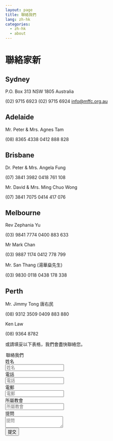```yaml
---
layout: page
title: 聯絡我們
lang: zh-hk
categories: 
  - zh-hk
  - about
---
```


聯絡家新
========
Sydney
------
P.O. Box 313
NSW 1805
Australia

<span class="glyphicon glyphicon-phone-alt"></span> (02) 9715 6923
<span class="glyphicon glyphicon-print"></span> (02) 9715 6924
<span class="glyphicon glyphicon-send"></span> <info@mffc.org.au>

Adelaide
-------- 
Mr. Peter & Mrs. Agnes Tam

<span class="glyphicon glyphicon-phone-alt"></span> (08) 8365 4338
<span class="glyphicon glyphicon-phone"></span> 0412 888 828


Brisbane
--------
Dr. Peter & Mrs. Angela Fung

<span class="glyphicon glyphicon-phone-alt"></span> (07) 3841 3982
<span class="glyphicon glyphicon-phone"></span> 0418 761 108


Mr. David & Mrs. Ming Chuo Wong 

<span class="glyphicon glyphicon-phone-alt"></span> (07) 3841 7075
<span class="glyphicon glyphicon-phone"></span> 0414 417 076

Melbourne
--------- 
Rev Zephania Yu

<span class="glyphicon glyphicon-phone-alt"></span> (03) 9841 7774
<span class="glyphicon glyphicon-phone"></span> 0400 883 633


Mr Mark Chan

<span class="glyphicon glyphicon-phone-alt"></span> (03) 9887 1174
<span class="glyphicon glyphicon-phone"></span> 0412 778 799


Mr. San Thang (湯華燊先生)

<span class="glyphicon glyphicon-phone-alt"></span>  (03) 9830 0118
<span class="glyphicon glyphicon-phone"></span> 0438 178 338

Perth
-----
Mr. Jimmy Tong 唐右民

<span class="glyphicon glyphicon-phone-alt"></span> (08) 9312 3509
<span class="glyphicon glyphicon-phone"></span> 0409 883 880


Ken Law

<span class="glyphicon glyphicon-phone-alt"></span> (08) 9364 8782



或請填妥以下表格，我們會盡快聯絡您。
<div id="contacts" style="display:block">
<div class="rows">
<div class="">
<form class="well form-horizontal">
<legend>聯絡我們</legend>
<div class="form-group">
<label for="inputname" class="col-sm-2 control-label">姓名</label>
<div class="col-sm-9">
<input type="text" id="inputname" class="form-control" placeholder="姓名">
</div>
</div>
<div class="form-group">
<label for="inputphone" class="col-sm-2 control-label">電話</label>
<div class="col-sm-9">
<input type="tel" id="inputphone" class="form-control" placeholder="電話">
</div>
</div>
<div class="form-group">
<label for="inputemail" class="col-sm-2 control-label">電郵</label>
<div class="col-sm-9">
<input type="email" id="inputemail" class="form-control" placeholder="電郵">
</div>
</div>
<div class="form-group">
<label for="inputchurch" class="col-sm-2 control-label">所屬教會</label>
<div class="col-sm-9">
<input type="text" id="inputchurch" class="form-control" placeholder="所屬教會">
</div>
</div>
<div class="form-group">
<label for="inputquestion" class="col-sm-2 control-label">提問</label>
<div class="col-sm-9">
<textarea  id="inputquestion" class="form-control" placeholder="提問"
row="3"></textarea>
</div>
</div>
<div class="form-group">
<div class="col-sm-offset-2 col-sm-9">
<button type="submit" class="btn btn-success">提交</button>
</div>
</div>
</form>
</div>
</div>
</div>


